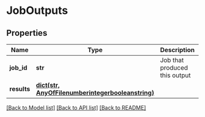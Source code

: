 # JobOutputs

## Properties
| Name        | Type                                                                                         | Description                   | Notes |
| ----------- | -------------------------------------------------------------------------------------------- | ----------------------------- | ----- |
| **job_id**  | **str**                                                                                      | Job that produced this output |
| **results** | [**dict(str, AnyOfFilenumberintegerbooleanstring)**](AnyOfFilenumberintegerbooleanstring.md) |                               |

[[Back to Model list]](../README.md#documentation-for-models) [[Back to API list]](../README.md#documentation-for-api-endpoints) [[Back to README]](../README.md)


